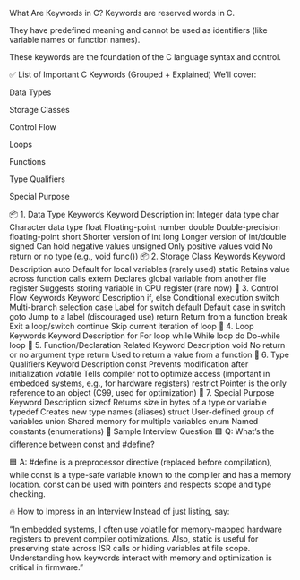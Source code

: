  What Are Keywords in C?
Keywords are reserved words in C.

They have predefined meaning and cannot be used as identifiers (like variable names or function names).

These keywords are the foundation of the C language syntax and control.

✅ List of Important C Keywords (Grouped + Explained)
We’ll cover:

Data Types

Storage Classes

Control Flow

Loops

Functions

Type Qualifiers

Special Purpose

📦 1. Data Type Keywords
Keyword	Description
int	Integer data type
char	Character data type
float	Floating-point number
double	Double-precision floating-point
short	Shorter version of int
long	Longer version of int/double
signed	Can hold negative values
unsigned	Only positive values
void	No return or no type (e.g., void func())
📦 2. Storage Class Keywords
Keyword	Description
auto	Default for local variables (rarely used)
static	Retains value across function calls
extern	Declares global variable from another file
register	Suggests storing variable in CPU register (rare now)
🔁 3. Control Flow Keywords
Keyword	Description
if, else	Conditional execution
switch	Multi-branch selection
case	Label for switch
default	Default case in switch
goto	Jump to a label (discouraged use)
return	Return from a function
break	Exit a loop/switch
continue	Skip current iteration of loop
🔂 4. Loop Keywords
Keyword	Description
for	For loop
while	While loop
do	Do-while loop
🧩 5. Function/Declaration Related
Keyword	Description
void	No return or no argument type
return	Used to return a value from a function
🧷 6. Type Qualifiers
Keyword	Description
const	Prevents modification after initialization
volatile	Tells compiler not to optimize access (important in embedded systems, e.g., for hardware registers)
restrict	Pointer is the only reference to an object (C99, used for optimization)
🔧 7. Special Purpose
Keyword	Description
sizeof	Returns size in bytes of a type or variable
typedef	Creates new type names (aliases)
struct	User-defined group of variables
union	Shared memory for multiple variables
enum	Named constants (enumerations)
💬 Sample Interview Question
🟩 Q: What’s the difference between const and #define?

🟦 A: #define is a preprocessor directive (replaced before compilation), while const is a type-safe variable known to the compiler and has a memory location. const can be used with pointers and respects scope and type checking.

🔥 How to Impress in an Interview
Instead of just listing, say:

“In embedded systems, I often use volatile for memory-mapped hardware registers to prevent compiler optimizations. Also, static is useful for preserving state across ISR calls or hiding variables at file scope. Understanding how keywords interact with memory and optimization is critical in firmware.”

